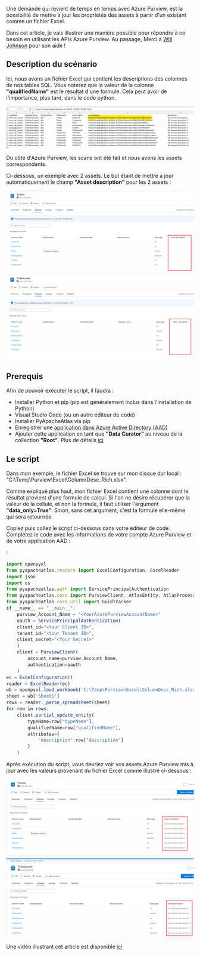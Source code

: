 Une demande qui revient de temps en temps avec Azure Purview, est la possibilité de mettre à jour les propriétés des assets à partir d'un existant comme un fichier Excel.

Dans cet article, je vais illustrer une manière possible pour répondre à ce besoin en utilisant les APIs Azure Purview. Au passage, Merci à [Will Johnson](https://github.com/wjohnson) pour son aide !

## Description du scénario

Ici, nous avons un fichier Excel qui contient les descriptions des colonnes de nos tables SQL. Vous noterez que la valeur de la colonne **"qualifiedName"** est le résultat d'une formule. Cela peut avoir de l'importance, plus tard, dans le code python.

![Excel](Pictures/001.png)

Du côté d'Azure Purview, les scans ont été fait et nous avons les assets correspondants.

Ci-dessous, un exemple avec 2 assets. Le but étant de mettre à jour automatiquement le champ **"Asset description"** pour les 2 assets :

![Purview](Pictures/002.png)
![Purview](Pictures/003.png)

## Prerequis

Afin de pouvoir exécuter le script, il faudra :

- Installer Python et pip (pip est généralement inclus dans l'installation de Python)
- Visual Studio Code (ou un autre éditeur de code)
- Installer PyApacheAtlas via pip
- Enregistrer une [application dans Azure Active Directory (AAD)](https://docs.microsoft.com/en-us/azure/active-directory/develop/quickstart-register-app)
- Ajouter cette application en tant que **"Data Curator"** au niveau de la collection **"Root"**. Plus de détails [ici](https://docs.microsoft.com/en-us/azure/purview/catalog-permissions)

## Le script

Dans mon exemple, le fichier Excel se trouve sur mon disque dur local : "C:\Temp\Purview\Excel\ColumnDesc_Rich.xlsx".

Comme expliqué plus haut, mon fichier Excel contient une colonne dont le résultat provient d'une formule de calcul. Si l'on ne désire récupérer que la valeur de la cellule, et non la formule, il faut utiliser l'argument **"data_only=True"**. Sinon, sans cet argument, c'est la formule elle-même qui sera retournée.

Copiez puis collez le script ci-dessous dans votre éditeur de code. 
Complétez le code avec les informations de votre compte Azure Purview et de votre application AAD :


 :

```Javascript
import openpyxl
from pyapacheatlas.readers import ExcelConfiguration, ExcelReader
import json
import os
from pyapacheatlas.auth import ServicePrincipalAuthentication
from pyapacheatlas.core import PurviewClient, AtlasEntity, AtlasProcess
from pyapacheatlas.core.util import GuidTracker
if __name__ == "__main__":
    purview_Account_Name = "<YourAzurePurviewAccountName>"
    oauth = ServicePrincipalAuthentication(
    client_id="<Your Client ID>",
    tenant_id="<Your Tenant ID>",    
    client_secret="<Your Secret>"
    )
    client = PurviewClient(
        account_name=purview_Account_Name,
        authentication=oauth
    )
ec = ExcelConfiguration() 
reader = ExcelReader(ec)
wb = openpyxl.load_workbook('C:\Temp\Purview\Excel\ColumnDesc_Rich.xlsx',data_only=True)
sheet = wb['Sheet1']
rows = reader._parse_spreadsheet(sheet)
for row in rows:
    client.partial_update_entity(
        typeName=row["typeName"],
        qualifiedName=row["qualifiedName"],
        attributes={
            "description":row["description"]
        }
    )
```

Après exécution du script, vous devriez voir vos assets Azure Purview mis à jour avec les valeurs provenant du fichier Excel comme illustré ci-dessous :

![Purview](Pictures/004.png)

![Purview](Pictures/005.png)

Une vidéo illustrant cet article est disponible [ici](https://github.com/franmer2/BulkEdit/tree/main/Vid%C3%A9o)